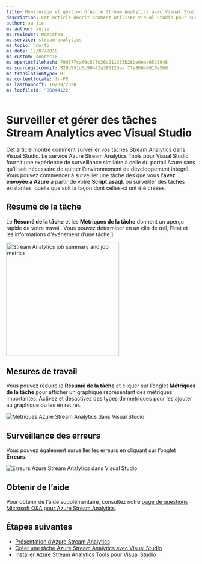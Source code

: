 ```yaml
---
title: Monitorage et gestion d’Azure Stream Analytics avec Visual Studio
description: Cet article décrit comment utiliser Visual Studio pour surveiller et gérer des tâches Azure Stream Analytics.
author: su-jie
ms.author: sujie
ms.reviewer: mamccrea
ms.service: stream-analytics
ms.topic: how-to
ms.date: 12/07/2018
ms.custom: seodec18
ms.openlocfilehash: 79d677caf0c57fb36d211333b28be0eaa6528948
ms.sourcegitcommit: 829d951d5c90442a38012daaf77e86046018e5b9
ms.translationtype: HT
ms.contentlocale: fr-FR
ms.lasthandoff: 10/09/2020
ms.locfileid: "86044122"
---
```

# <a name="monitor-and-manage-stream-analytics-jobs-with-visual-studio"></a>Surveiller et gérer des tâches Stream Analytics avec Visual Studio

Cet article montre comment surveiller vos tâches Stream Analytics dans Visual Studio. Le service Azure Stream Analytics Tools pour Visual Studio fournit une expérience de surveillance similaire à celle du portail Azure sans qu’il soit nécessaire de quitter l’environnement de développement intégré. Vous pouvez commencer à surveiller une tâche dès que vous l’**avez envoyée à Azure** à partir de votre **Script.asaql**, ou surveiller des tâches existantes, quelle que soit la façon dont celles-ci ont été créées. 

## <a name="job-summary"></a>Résumé de la tâche

Le **Résumé de la tâche** et les **Métriques de la tâche** donnent un aperçu rapide de votre travail. Vous pouvez déterminer en un clin de œil, l’état et les informations d’événement d’une tâche.]

<img src="./media/stream-analytics-monitor-jobs-use-vs/stream-analytics-job-summary-metrics.png" alt="Stream Analytics job summary and job metrics" width="300px"/> 


## <a name="job-metrics"></a>Mesures de travail

Vous pouvez réduire le **Résumé de la tâche** et cliquer sur l’onglet **Métriques de la tâche** pour afficher un graphique représentant des métriques importantes. Activez et désactivez des types de métriques pour les ajouter au graphique ou les en retirer.

![Métriques Azure Stream Analytics dans Visual Studio](./media/stream-analytics-monitor-jobs-use-vs/stream-analytics-vs-metrics.png)


## <a name="error-monitoring"></a>Surveillance des erreurs

Vous pouvez également surveiller les erreurs en cliquant sur l’onglet **Erreurs**.

![Erreurs Azure Stream Analytics dans Visual Studio](./media/stream-analytics-monitor-jobs-use-vs/stream-analytics-vs-errors.png)


## <a name="get-support"></a>Obtenir de l’aide
Pour obtenir de l’aide supplémentaire, consultez notre [page de questions Microsoft Q&A pour Azure Stream Analytics](https://docs.microsoft.com/answers/topics/azure-stream-analytics.html). 

## <a name="next-steps"></a>Étapes suivantes
* [Présentation d’Azure Stream Analytics](stream-analytics-introduction.md)
* [Créer une tâche Azure Stream Analytics avec Visual Studio](stream-analytics-quick-create-vs.md)
* [Installer Azure Stream Analytics Tools pour Visual Studio](stream-analytics-tools-for-visual-studio-install.md) 


